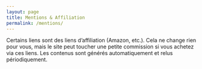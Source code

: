 ```yaml
---
layout: page
title: Mentions & Affiliation
permalink: /mentions/
---
```


Certains liens sont des liens d’affiliation (Amazon, etc.). Cela ne change rien pour vous, 
mais le site peut toucher une petite commission si vous achetez via ces liens. 
Les contenus sont générés automatiquement et relus périodiquement.
